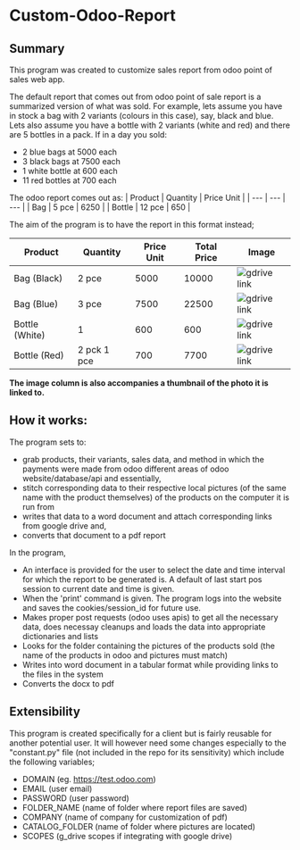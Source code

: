 # Custom-Odoo-Report
## Summary
This program was created to customize sales report from odoo point of sales web app. 

The default report that comes out from odoo point of sale report is a summarized version of what was sold.
For example, lets assume you have in stock a bag with 2 variants (colours in this case), say, black and blue. Lets also assume you have a bottle with 2 variants (white and red) and there are 5 bottles in a pack. If in a day you sold:

- 2 blue bags at 5000 each
- 3 black bags at 7500 each
- 1 white bottle at 600 each
- 11 red bottles at 700 each

The odoo report comes out as:
| Product | Quantity | Price Unit |
| --- | --- | --- |
| Bag | 5 pce | 6250 |
| Bottle | 12 pce | 650 |

The aim of the program is to have the report in this format instead;

| Product | Quantity | Price Unit | Total Price | Image
| --- | --- | --- | --- | --- |
| Bag (Black) | 2 pce | 5000 | 10000 | ![gdrive link](https://google.com)
| Bag (Blue) | 3 pce | 7500 | 22500 | ![gdrive link](https://google.com)
| Bottle (White) | 1 | 600 | 600 | ![gdrive link](https://google.com)
| Bottle (Red) | 2 pck 1 pce | 700 | 7700 | ![gdrive link](https://google.com)

**The image column is also accompanies a thumbnail of the photo it is linked to.**

## How it works:
The program sets to:
- grab products, their variants, sales data, and method in which the payments were made from odoo different areas of odoo website/database/api and essentially,
- stitch corresponding data to their respective local pictures (of the same name with the product themselves) of the products on the computer it is run from
- writes that data to a word document and attach corresponding links from google drive and,
- converts that document to a pdf report


In the program, 
- An interface is provided for the user to select the date and time interval for which the report to be generated is. A default of last start pos session to current date and time is given. 
- When the 'print' command is given. The program logs into the website and saves the cookies/session_id for future use.
- Makes proper post requests (odoo uses apis) to get all the necessary data, does necessay cleanups and loads the data into appropriate dictionaries and lists
- Looks for the folder containing the pictures of the products sold (the name of the products in odoo and pictures must match)
- Writes into word document in a tabular format while providing links to the files in the system
- Converts the docx to pdf

## Extensibility
This program is created specifically for a client but is fairly reusable for another potential user. It will however need some changes especially to the "constant.py" file (not included in the repo for its sensitivity) which include the following variables;
- DOMAIN (eg. https://test.odoo.com)
- EMAIL (user email)
- PASSWORD (user password)
- FOLDER_NAME (name of folder where report files are saved)
- COMPANY (name of company for customization of pdf)
- CATALOG_FOLDER (name of folder where pictures are located)
- SCOPES (g_drive scopes if integrating with google drive)













